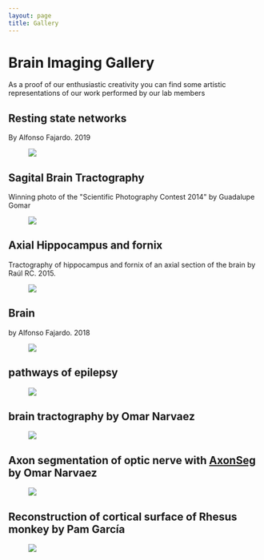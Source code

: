 ```yaml
---
layout: page
title: Gallery
---
```


<html>
<head>
<meta charset="utf-8" />


<h1> Brain Imaging Gallery </h1>
As a proof of our enthusiastic creativity you can find some artistic representations of our work performed by our lab members  

<h2> Resting state networks </h2>

By Alfonso Fajardo. 2019
<figure>
<img src="https://c13inb.github.io/images/imagen_alfonso2.png">
</figure>




<h2> Sagital Brain Tractography </h2>
Winning photo of the "Scientific Photography Contest 2014" by Guadalupe Gomar  
<figure>
<img src="https://c13inb.github.io/images/img_lupita.png">
</figure>

<h2> Axial Hippocampus and fornix </h2>
Tractography of hippocampus and fornix of an axial section of the brain by Raúl RC. 2015.  
<figure>
<img src="https://c13inb.github.io/images/img_raul.jpg">
</figure>


<h2> Brain </h2>
by Alfonso Fajardo. 2018
<figure>
<img src="https://c13inb.github.io/images/img_alfonso.png">
</figure>


<h2> pathways of epilepsy </h2>
<figure>
<img src="https://c13inb.github.io/images/brain_icon.png">
</figure>

<h2> brain tractography 
by Omar Narvaez </h2>
<figure>
<img src="https://c13inb.github.io/images/narvaez_frame554.png">
</figure>


<h2> Axon segmentation of optic nerve with <a href="https://github.com/neuropoly/axonseg">AxonSeg</a>
by Omar Narvaez </h2>
<figure>
<img src="https://c13inb.github.io/images/narvaez_red_jpg.jpg">
</figure>

<h2> Reconstruction of cortical surface of Rhesus monkey 
by Pam García
</h2>
<figure>
<img src="https://c13inb.github.io/images/pam_monkeyCortex.PNG">
</figure>




